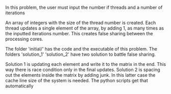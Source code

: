 In this problem, the user must input the number if threads and a number of iterations

An array of integers with the size of the thread number is created. Each thread updates a single element of the array, by adding 1, as many times as the inputted iterations number. This creates false sharing between the processing cores.

The folder 'initial/' has the code and the executable of this problem. The folders 'solution_1' 'solution_2' have two solution to battle false sharing.

Solution 1 is updating each element and write it to the matrix in the end. This way there is race condition only in the final updates. Solution 2 is spacing out the elements inside the matrix by adding junk. In this latter case the cache line size of the system is needed. The python scripts get that automatically